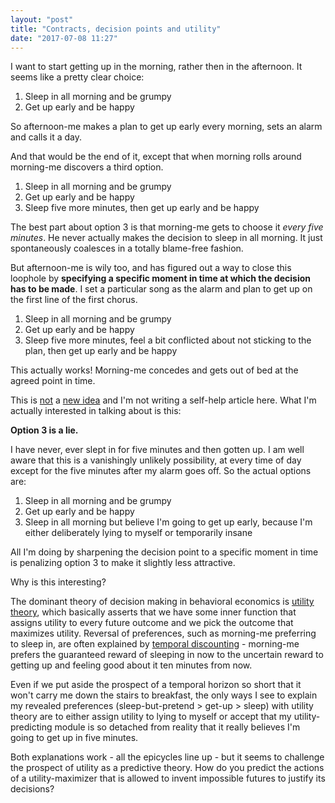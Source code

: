 ```yaml
---
layout: "post"
title: "Contracts, decision points and utility"
date: "2017-07-08 11:27"
---
```


I want to start getting up in the morning, rather then in the afternoon. It seems like a pretty clear choice:

1. Sleep in all morning and be grumpy
2. Get up early and be happy 

So afternoon-me makes a plan to get up early every morning, sets an alarm and calls it a day.

And that would be the end of it, except that when morning rolls around morning-me discovers a third option.

1. Sleep in all morning and be grumpy
2. Get up early and be happy 
3. Sleep five more minutes, then get up early and be happy

The best part about option 3 is that morning-me gets to choose it *every five minutes*. He never actually makes the decision to sleep in all morning. It just spontaneously coalesces in a totally blame-free fashion.

But afternoon-me is wily too, and has figured out a way to close this loophole by __specifying a specific moment in time at which the decision has to be made__. I set a particular song as the alarm and plan to get up on the first line of the first chorus.

1. Sleep in all morning and be grumpy
2. Get up early and be happy 
3. Sleep five more minutes, feel a bit conflicted about not sticking to the plan, then get up early and be happy

This actually works! Morning-me concedes and gets out of bed at the agreed point in time.

This is [not](https://chrisguillebeau.com/how-to-be-decisive/) a [new idea](http://lesswrong.com/lw/o7c/making_intentions_concrete_triggeraction_planning/) and I'm not writing a self-help article here. What I'm actually interested in talking about is this:

__Option 3 is a lie.__

I have never, ever slept in for five minutes and then gotten up. I am well aware that this is a vanishingly unlikely possibility, at every time of day except for the five minutes after my alarm goes off. So the actual options are:

1. Sleep in all morning and be grumpy
2. Get up early and be happy
3. Sleep in all morning but believe I'm going to get up early, because I'm either deliberately lying to myself or temporarily insane

All I'm doing by sharpening the decision point to a specific moment in time is penalizing option 3 to make it slightly less attractive.

Why is this interesting?

The dominant theory of decision making in behavioral economics is [utility theory](https://en.wikipedia.org/wiki/Utility), which basically asserts that we have some inner function that assigns utility to every future outcome and we pick the outcome that maximizes utility. Reversal of preferences, such as morning-me preferring to sleep in, are often explained by [temporal discounting](https://en.wikipedia.org/wiki/Temporal_discounting) - morning-me prefers the guaranteed reward of sleeping in now to the uncertain reward to getting up and feeling good about it ten minutes from now.

Even if we put aside the prospect of a temporal horizon so short that it won't carry me down the stairs to breakfast, the only ways I see to explain my revealed preferences (sleep-but-pretend > get-up > sleep) with utility theory are to either assign utility to lying to myself or accept that my utility-predicting module is so detached from reality that it really believes I'm going to get up in five minutes.

Both explanations work - all the epicycles line up - but it seems to challenge the prospect of utility as a predictive theory. How do you predict the actions of a utility-maximizer that is allowed to invent impossible futures to justify its decisions? 
